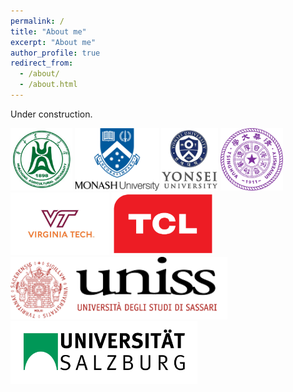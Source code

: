 ```yaml
---
permalink: /
title: "About me"
excerpt: "About me"
author_profile: true
redirect_from: 
  - /about/
  - /about.html
---
```



Under construction. 

<div class="logo">
<a href=""><img src="/images/logo/HZAU.jpg" style="height: 100px;"></a>
<a href=""><img src="/images/logo/monash.png" style="height: 100px;"></a>
<a href=""><img src="/images/logo/yonsei.jpg" style="height: 100px;"></a>
<a href=""><img src="/images/logo/Tsinghua.png" style="height: 100px;"></a>
<a href=""><img src="/images/logo/vt.jpg" style="height: 100px;"></a>
<a href=""><img src="/images/logo/TCL.png" style="height: 100px;"></a>
<a href=""><img src="/images/logo/uniss.png" style="height: 100px;"></a>
<a href=""><img src="/images/logo/Salzburg.png" style="height: 100px;"></a>
</div>

<!-- Xingbo Dong obtained his Ph.D. degree in CS from Monash University and B.S. degree in Biotechnology from Huazhong Agriculture University (HZAU), China in 2014. He once was a molecular biology PhD student in Viginia Tech, USA, but withdraw later. 

He served as a visiting scholar under Marie Sklodowska-Curie Actions through the project entitled Computer Vision Enabled Multimedia Forensics and People Identication.


 -->

